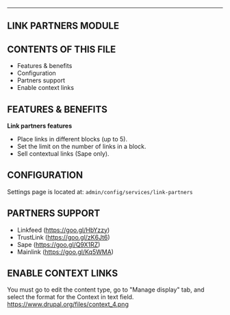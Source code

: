 
----------------------------------
LINK PARTNERS MODULE
----------------------------------

CONTENTS OF THIS FILE
---------------------

 - Features & benefits
 - Configuration
 - Partners support
 - Enable context links

FEATURES & BENEFITS
-------------------

**Link partners features**

 - Place links in different blocks (up to 5).
 - Set the limit on the number of links in a block.
 - Sell contextual links (Sape only).

CONFIGURATION
-------------

Settings page is located at:
 `admin/config/services/link-partners`

PARTNERS SUPPORT
----------------

 - Linkfeed (https://goo.gl/HbYzzy)
 - TrustLink (https://goo.gl/zK6Jt6)
 - Sape (https://goo.gl/Q9X1RZ)
 - Mainlink (https://goo.gl/Kq5WMA)

ENABLE CONTEXT LINKS
--------------------

You must go to edit the content type, go to "Manage display" tab,
and select the format for the Context in text field.
https://www.drupal.org/files/context_4.png


